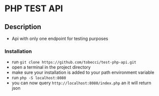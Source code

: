 # PHP TEST API

## Description

* Api with only one endpoint for testing purposes

### Installation

* run `git clone https://github.com/tobecci/test-php-api.git`
* open a terminal in the project directory
* make sure your installation is added to your path environment variable
* run `php -S localhost:8080`
* you can now query `http://localhost:8080/index.php` an it will return json